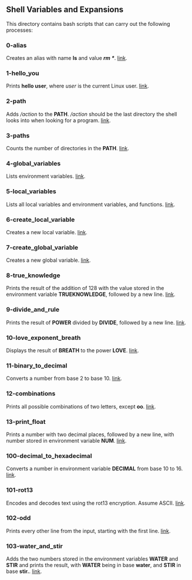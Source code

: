 ## Shell Variables and Expansions
This directory contains bash scripts that can carry out the following processes:
### 0-alias
Creates an alias with name **ls** and value ___rm *___. [link](https://github.com/chee-zaram/alx-system_engineering-devops/blob/master/0x03-shell_variables_expansions/0-alias).
### 1-hello_you
Prints **hello user**, where *user* is the current Linux user. [link](https://github.com/chee-zaram/alx-system_engineering-devops/blob/master/0x03-shell_variables_expansions/1-hello_you).
### 2-path
Adds */action* to the **PATH**. */action* should be the last directory the shell looks into when looking for a program. [link](https://github.com/chee-zaram/alx-system_engineering-devops/blob/master/0x03-shell_variables_expansions/2-path).
### 3-paths
Counts the number of directories in the **PATH**. [link](https://github.com/chee-zaram/alx-system_engineering-devops/blob/master/0x03-shell_variables_expansions/3-paths).
### 4-global_variables
Lists environment variables. [link](https://github.com/chee-zaram/alx-system_engineering-devops/blob/master/0x03-shell_variables_expansions/4-global_variables).
### 5-local_variables
Lists all local variables and environment variables, and functions. [link](https://github.com/chee-zaram/alx-system_engineering-devops/blob/master/0x03-shell_variables_expansions/5-local_variables).
### 6-create_local_variable
Creates a new local variable. [link](https://github.com/chee-zaram/alx-system_engineering-devops/blob/master/0x03-shell_variables_expansions/6-create_local_variable).
### 7-create_global_variable
Creates a new global variable. [link](https://github.com/chee-zaram/alx-system_engineering-devops/blob/master/0x03-shell_variables_expansions/7-create_global_variable).
### 8-true_knowledge
Prints the result of the addition of 128 with the value stored in the environment variable **TRUEKNOWLEDGE**, followed by a new line. [link](https://github.com/chee-zaram/alx-system_engineering-devops/blob/master/0x03-shell_variables_expansions/8-true_knowledge).
### 9-divide_and_rule
Prints the result of **POWER** divided by **DIVIDE**, followed by a new line. [link](https://github.com/chee-zaram/alx-system_engineering-devops/blob/master/0x03-shell_variables_expansions/9-divide_and_rule).
### 10-love_exponent_breath
Displays the result of **BREATH** to the power **LOVE**. [link](https://github.com/chee-zaram/alx-system_engineering-devops/blob/master/0x03-shell_variables_expansions/10-love_exponent_breath).
### 11-binary_to_decimal
Converts a number from base 2 to base 10. [link](https://github.com/chee-zaram/alx-system_engineering-devops/blob/master/0x03-shell_variables_expansions/11-binary_to_decimal).
### 12-combinations
Prints all possible combinations of two letters, except **oo**. [link](https://github.com/chee-zaram/alx-system_engineering-devops/blob/master/0x03-shell_variables_expansions/12-combinations).
### 13-print_float
Prints a number with two decimal places, followed by a new line, with number stored in environment variable **NUM**. [link](https://github.com/chee-zaram/alx-system_engineering-devops/blob/master/0x03-shell_variables_expansions/13-print_float).
### 100-decimal_to_hexadecimal
Converts a number in environment variable **DECIMAL** from base 10 to 16. [link](https://github.com/chee-zaram/alx-system_engineering-devops/blob/master/0x03-shell_variables_expansions/100-decimal_to_hexadecimal).
### 101-rot13
Encodes and decodes text using the rot13 encryption. Assume ASCII. [link](https://github.com/chee-zaram/alx-system_engineering-devops/blob/master/0x03-shell_variables_expansions/101-rot13).
### 102-odd
Prints every other line from the input, starting with the first line. [link](https://github.com/chee-zaram/alx-system_engineering-devops/blob/master/0x03-shell_variables_expansions/102-odd).
### 103-water_and_stir
Adds the two numbers stored in the environment variables **WATER** and **STIR** and prints the result, with **WATER** being in base **water**, and **STIR** in base **stir.**. [link](https://github.com/chee-zaram/alx-system_engineering-devops/blob/master/0x03-shell_variables_expansions/103-water_and_stir).
